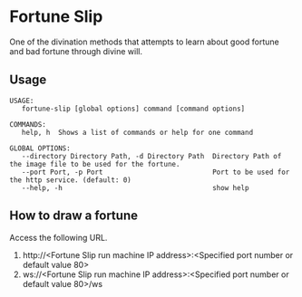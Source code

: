 # Fortune Slip
One of the divination methods that attempts to learn about good fortune and bad fortune through divine will.

## Usage
```
USAGE:
   fortune-slip [global options] command [command options]

COMMANDS:
   help, h  Shows a list of commands or help for one command

GLOBAL OPTIONS:
   --directory Directory Path, -d Directory Path  Directory Path of the image file to be used for the fortune.
   --port Port, -p Port                           Port to be used for the http service. (default: 0)
   --help, -h                                     show help
```

## How to draw a fortune
Access the following URL.

1. http://\<Fortune Slip run machine IP address\>:\<Specified port number or default value 80\>
1. ws://\<Fortune Slip run machine IP address\>:\<Specified port number or default value 80\>/ws
